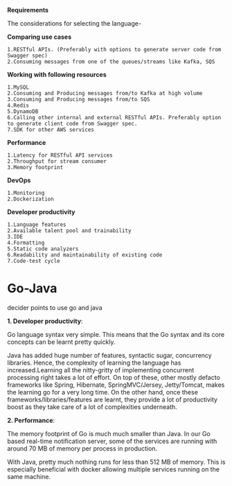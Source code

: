 **Requirements**

The considerations for selecting the language-

**Comparing use cases**

    1.RESTful APIs. (Preferably with options to generate server code from Swagger spec)
    2.Consuming messages from one of the queues/streams like Kafka, SQS

**Working with following resources**

    1.MySQL
    2.Consuming and Producing messages from/to Kafka at high volume
    3.Consuming and Producing messages from/to SQS
    4.Redis
    5.DynamoDB
    6.Calling other internal and external RESTful APIs. Preferably option to generate client code from Swagger spec.
    7.SDK for other AWS services
**Performance**

    1.Latency for RESTful API services
    2.Throughput for stream consumer
    3.Memory footprint
**DevOps**

    1.Monitoring
    2.Dockerization
**Developer productivity**

    1.Language features
    2.Available talent pool and trainability
    3.IDE
    4.Formatting
    5.Static code analyzers
    6.Readability and maintainability of existing code
    7.Code-test cycle

# Go-Java
decider points to use go and java


**1. Developer productivity**:

Go language syntax very simple. This means that the Go syntax and its core concepts can be learnt pretty quickly.

Java has added huge number of features, syntactic sugar, concurrency libraries.
Hence, the complexity of learning the language has increased.Learning all the nitty-gritty of implementing concurrent processing right takes a lot of effort.
On top of these, other mostly defacto frameworks like Spring, Hibernate, SpringMVC/Jersey, Jetty/Tomcat, makes the learning go for a very long time.
On the other hand, once these frameworks/libraries/features are learnt, they provide a lot of productivity boost as they take care of a lot of complexities underneath.

**2. Performance**:

The memory footprint of Go is much much smaller than Java. In our Go based real-time notification server, some of the services are running with around 70 MB of memory per process in production.

With Java, pretty much nothing runs for less than 512 MB of memory. This is especially beneficial with docker allowing multiple services running on the same machine.
